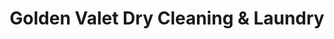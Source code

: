 ---
title: "Golden Valet Dry Cleaning & Laundry"
url: /arlington/golden-valet-dry-cleaning-und-laundry/
shop: Wäscherei
---